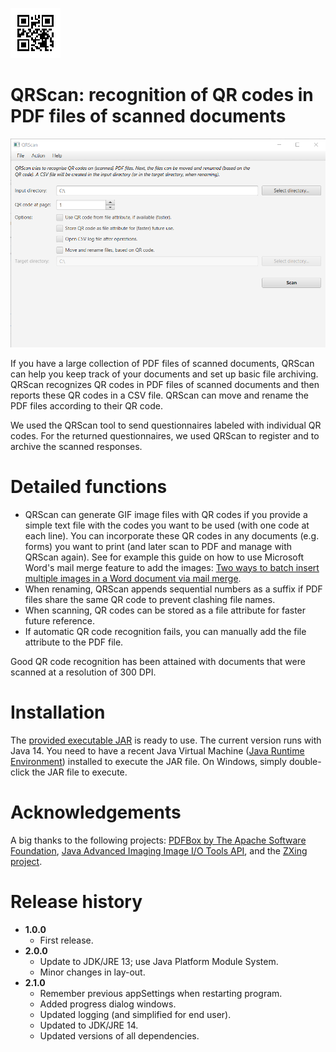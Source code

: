 ![QRScan](qrscan.png)
# QRScan: recognition of QR codes in PDF files of scanned documents

![QRScan screenshot main screen](qrscan_capture.png)

If you have a large collection of PDF files of scanned documents, QRScan can help you keep track of your documents and set up basic file archiving. QRScan recognizes QR codes in PDF files of scanned documents and then reports these QR codes in a CSV file. QRScan can move and rename the PDF files according to their QR code. 

We used the QRScan tool to send questionnaires labeled with individual QR codes. For the returned questionnaires, we used QRScan to register and to archive the scanned responses.

# Detailed functions
* QRScan can generate GIF image files with QR codes if you provide a simple text file with the codes you want to be used (with one code at each line). You can incorporate these QR codes in any documents (e.g. forms) you want to print (and later scan to PDF and manage with QRScan again). See for example this guide on how to use Microsoft Word's mail merge feature to add the images: [Two ways to batch insert multiple images in a Word document via mail merge](https://www.datanumen.com/blogs/2-ways-batch-insert-multiple-pictures-word-document-via-mail-merge/).
* When renaming, QRScan appends sequential numbers as a suffix if PDF files share the same QR code to prevent clashing file names.
* When scanning, QR codes can be stored as a file attribute for faster future reference. 
* If automatic QR code recognition fails, you can manually add the file attribute to the PDF file. 

Good QR code recognition has been attained with documents that were scanned at a resolution of 300 DPI.

# Installation
The [provided executable JAR](https://github.com/LS31/qrscan/releases) is ready to use. The current version runs with Java 14. You need to have a recent Java Virtual Machine ([Java Runtime Environment](https://java.com/en/download/)) installed to execute the JAR file. On Windows, simply double-click the JAR file to execute. 

# Acknowledgements
A big thanks to the following projects: [PDFBox by The Apache Software Foundation](https://pdfbox.apache.org/), [Java Advanced Imaging Image I/O Tools API](https://github.com/jai-imageio/jai-imageio-jpeg2000), and the [ZXing project](https://github.com/zxing).

# Release history
* **1.0.0**
  * First release.
* **2.0.0**
  * Update to JDK/JRE 13; use Java Platform Module System.
  * Minor changes in lay-out.
* **2.1.0**
  * Remember previous appSettings when restarting program.
  * Added progress dialog windows.
  * Updated logging (and simplified for end user).
  * Updated to JDK/JRE 14.
  * Updated versions of all dependencies.
